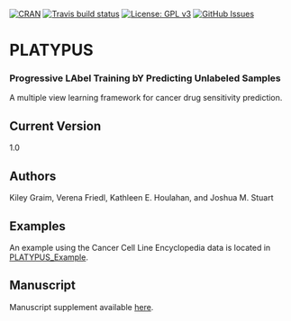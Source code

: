 <!-- badges: start -->
  [![CRAN]( http://www.r-pkg.org/badges/version-last-release/PLATYPUS)](https://cran.r-project.org/package=PLATYPUS)
  [![Travis build status](https://travis-ci.org/graim/PLATYPUS.svg?branch=master)](https://travis-ci.org/graim/PLATYPUS)
  [![License: GPL v3](https://img.shields.io/badge/License-GPLv3-blue.svg)](https://www.gnu.org/licenses/gpl-3.0)
  [![GitHub Issues](https://img.shields.io/github/issues/graim/PLATYPUS.svg)](https://github.com/graim/PLATYPUS/issues)
<!-- badges: end -->


# PLATYPUS
### Progressive LAbel Training bY Predicting Unlabeled Samples
A multiple view learning framework for cancer drug sensitivity prediction.

## Current Version 
1.0
	
## Authors
Kiley Graim, Verena Friedl, Kathleen E. Houlahan, and Joshua M. Stuart

## Examples
An example using the Cancer Cell Line Encyclopedia data is located in [PLATYPUS_Example](https://github.com/graim/PLATYPUS/tree/master/PLATYPUS_Example).

## Manuscript
Manuscript supplement available [here](https://sysbiowiki.soe.ucsc.edu/platypus).
